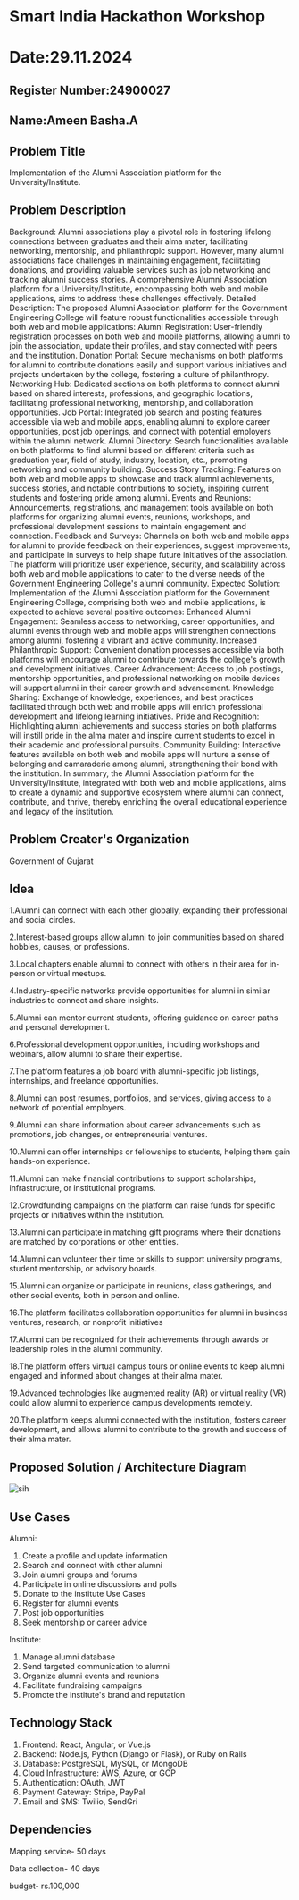# Smart India Hackathon Workshop
# Date:29.11.2024
## Register Number:24900027
## Name:Ameen Basha.A
## Problem Title
Implementation of the Alumni Association platform for the University/Institute.
## Problem Description
Background: Alumni associations play a pivotal role in fostering lifelong connections between graduates and their alma mater, facilitating networking, mentorship, and philanthropic support. However, many alumni associations face challenges in maintaining engagement, facilitating donations, and providing valuable services such as job networking and tracking alumni success stories. A comprehensive Alumni Association platform for a University/Institute, encompassing both web and mobile applications, aims to address these challenges effectively. Detailed Description: The proposed Alumni Association platform for the Government Engineering College will feature robust functionalities accessible through both web and mobile applications: Alumni Registration: User-friendly registration processes on both web and mobile platforms, allowing alumni to join the association, update their profiles, and stay connected with peers and the institution. Donation Portal: Secure mechanisms on both platforms for alumni to contribute donations easily and support various initiatives and projects undertaken by the college, fostering a culture of philanthropy. Networking Hub: Dedicated sections on both platforms to connect alumni based on shared interests, professions, and geographic locations, facilitating professional networking, mentorship, and collaboration opportunities. Job Portal: Integrated job search and posting features accessible via web and mobile apps, enabling alumni to explore career opportunities, post job openings, and connect with potential employers within the alumni network. Alumni Directory: Search functionalities available on both platforms to find alumni based on different criteria such as graduation year, field of study, industry, location, etc., promoting networking and community building. Success Story Tracking: Features on both web and mobile apps to showcase and track alumni achievements, success stories, and notable contributions to society, inspiring current students and fostering pride among alumni. Events and Reunions: Announcements, registrations, and management tools available on both platforms for organizing alumni events, reunions, workshops, and professional development sessions to maintain engagement and connection. Feedback and Surveys: Channels on both web and mobile apps for alumni to provide feedback on their experiences, suggest improvements, and participate in surveys to help shape future initiatives of the association. The platform will prioritize user experience, security, and scalability across both web and mobile applications to cater to the diverse needs of the Government Engineering College's alumni community. Expected Solution: Implementation of the Alumni Association platform for the Government Engineering College, comprising both web and mobile applications, is expected to achieve several positive outcomes: Enhanced Alumni Engagement: Seamless access to networking, career opportunities, and alumni events through web and mobile apps will strengthen connections among alumni, fostering a vibrant and active community. Increased Philanthropic Support: Convenient donation processes accessible via both platforms will encourage alumni to contribute towards the college's growth and development initiatives. Career Advancement: Access to job postings, mentorship opportunities, and professional networking on mobile devices will support alumni in their career growth and advancement. Knowledge Sharing: Exchange of knowledge, experiences, and best practices facilitated through both web and mobile apps will enrich professional development and lifelong learning initiatives. Pride and Recognition: Highlighting alumni achievements and success stories on both platforms will instill pride in the alma mater and inspire current students to excel in their academic and professional pursuits. Community Building: Interactive features available on both web and mobile apps will nurture a sense of belonging and camaraderie among alumni, strengthening their bond with the institution. In summary, the Alumni Association platform for the University/Institute, integrated with both web and mobile applications, aims to create a dynamic and supportive ecosystem where alumni can connect, contribute, and thrive, thereby enriching the overall educational experience and legacy of the institution.
## Problem Creater's Organization
Government of Gujarat

## Idea
1.Alumni can connect with each other globally, expanding their professional and social circles.

2.Interest-based groups allow alumni to join communities based on shared hobbies, causes, or professions.

3.Local chapters enable alumni to connect with others in their area for in-person or virtual meetups.

4.Industry-specific networks provide opportunities for alumni in similar industries to connect and share insights.

5.Alumni can mentor current students, offering guidance on career paths and personal development.

6.Professional development opportunities, including workshops and webinars, allow alumni to share their expertise.

7.The platform features a job board with alumni-specific job listings, internships, and freelance opportunities.

8.Alumni can post resumes, portfolios, and services, giving access to a network of potential employers.

9.Alumni can share information about career advancements such as promotions, job changes, or entrepreneurial ventures.

10.Alumni can offer internships or fellowships to students, helping them gain hands-on experience.

11.Alumni can make financial contributions to support scholarships, infrastructure, or institutional programs.

12.Crowdfunding campaigns on the platform can raise funds for specific projects or initiatives within the institution.

13.Alumni can participate in matching gift programs where their donations are matched by corporations or other entities.

14.Alumni can volunteer their time or skills to support university programs, student mentorship, or advisory boards.

15.Alumni can organize or participate in reunions, class gatherings, and other social events, both in person and online.

16.The platform facilitates collaboration opportunities for alumni in business ventures, research, or nonprofit initiatives

17.Alumni can be recognized for their achievements through awards or leadership roles in the alumni community.

18.The platform offers virtual campus tours or online events to keep alumni engaged and informed about changes at their alma mater.

19.Advanced technologies like augmented reality (AR) or virtual reality (VR) could allow alumni to experience campus developments remotely.

20.The platform keeps alumni connected with the institution, fosters career development, and allows alumni to contribute to the growth and success of their alma mater.

## Proposed Solution / Architecture Diagram
![sih](https://github.com/user-attachments/assets/83be5844-e6a7-4779-b27a-b7d997446971)


## Use Cases

Alumni:

1. Create a profile and update information
2. Search and connect with other alumni
3. Join alumni groups and forums
4. Participate in online discussions and polls
5. Donate to the institute
Use Cases
6. Register for alumni events
7. Post job opportunities
8. Seek mentorship or career advice

Institute:

1. Manage alumni database
2. Send targeted communication to alumni
3. Organize alumni events and reunions
4. Facilitate fundraising campaigns
5. Promote the institute's brand and reputation

## Technology Stack
1. Frontend: React, Angular, or Vue.js
2. Backend: Node.js, Python (Django or Flask), or Ruby on Rails
3. Database: PostgreSQL, MySQL, or MongoDB
4. Cloud Infrastructure: AWS, Azure, or GCP
5. Authentication: OAuth, JWT
6. Payment Gateway: Stripe, PayPal
7. Email and SMS: Twilio, SendGri

## Dependencies
Mapping service- 50 days

Data collection- 40 days

budget- rs.100,000
